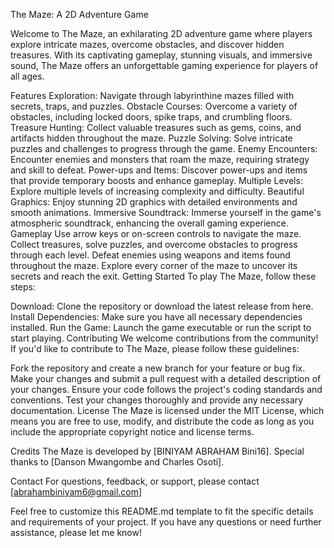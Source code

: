 The Maze: A 2D Adventure Game

Welcome to The Maze, an exhilarating 2D adventure game where players explore intricate mazes, overcome obstacles, and discover hidden treasures. With its captivating gameplay, stunning visuals, and immersive sound, The Maze offers an unforgettable gaming experience for players of all ages.

Features
Exploration: Navigate through labyrinthine mazes filled with secrets, traps, and puzzles.
Obstacle Courses: Overcome a variety of obstacles, including locked doors, spike traps, and crumbling floors.
Treasure Hunting: Collect valuable treasures such as gems, coins, and artifacts hidden throughout the maze.
Puzzle Solving: Solve intricate puzzles and challenges to progress through the game.
Enemy Encounters: Encounter enemies and monsters that roam the maze, requiring strategy and skill to defeat.
Power-ups and Items: Discover power-ups and items that provide temporary boosts and enhance gameplay.
Multiple Levels: Explore multiple levels of increasing complexity and difficulty.
Beautiful Graphics: Enjoy stunning 2D graphics with detailed environments and smooth animations.
Immersive Soundtrack: Immerse yourself in the game's atmospheric soundtrack, enhancing the overall gaming experience.
Gameplay
Use arrow keys or on-screen controls to navigate the maze.
Collect treasures, solve puzzles, and overcome obstacles to progress through each level.
Defeat enemies using weapons and items found throughout the maze.
Explore every corner of the maze to uncover its secrets and reach the exit.
Getting Started
To play The Maze, follow these steps:

Download: Clone the repository or download the latest release from here.
Install Dependencies: Make sure you have all necessary dependencies installed.
Run the Game: Launch the game executable or run the script to start playing.
Contributing
We welcome contributions from the community! If you'd like to contribute to The Maze, please follow these guidelines:

Fork the repository and create a new branch for your feature or bug fix.
Make your changes and submit a pull request with a detailed description of your changes.
Ensure your code follows the project's coding standards and conventions.
Test your changes thoroughly and provide any necessary documentation.
License
The Maze is licensed under the MIT License, which means you are free to use, modify, and distribute the code as long as you include the appropriate copyright notice and license terms.

Credits
The Maze is developed by [BINIYAM ABRAHAM Bini16]. Special thanks to [Danson Mwangombe and Charles Osoti].

Contact
For questions, feedback, or support, please contact [abrahambiniyam6@gmail.com]

Feel free to customize this README.md template to fit the specific details and requirements of your project. If you have any questions or need further assistance, please let me know!
